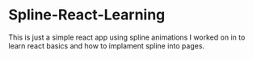 # Spline-React-Learning
This is just a simple react app using spline animations I worked on in to learn react basics and how to implament spline into pages.
